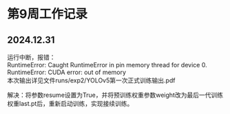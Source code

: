 # 第9周工作记录

## 2024.12.31
运行中断，报错：  
RuntimeError: Caught RuntimeError in pin memory thread for device 0.  
RuntimeError: CUDA error: out of memory  
本次输出详见文件runs/exp2/YOLOv5第一次正式训练输出.pdf

解决：将参数resume设置为True，并将预训练权重参数weight改为最后一代训练权重last.pt后，重新启动训练，实现接续训练。

